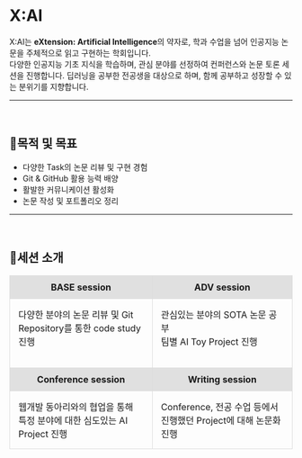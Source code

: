 <!-- ![header](https://capsule-render.vercel.app/api?type=waving&color=gradient&customColorList=30%height=200&text=X:AI%20GITHUB&fontSize=50&animation=twinkling&fontAlign=68&fontAlignY=36) -->

# X:AI

X:AI는 **eXtension: Artificial Intelligence**의 약자로, 학과 수업을 넘어 인공지능 논문을 주체적으로 읽고 구현하는 학회입니다.  
다양한 인공지능 기초 지식을 학습하며, 관심 분야를 선정하여 컨퍼런스와 논문 토론 세션을 진행합니다. 딥러닝을 공부한 전공생을 대상으로 하며, 함께 공부하고 성장할 수 있는 분위기를 지향합니다.

<!-- ---

## Navigation
- [목적 및 목표](#목적-및-목표)
- [세션 소개](#세션-소개)
-->

---
<br>

## 📍목적 및 목표
- 다양한 Task의 논문 리뷰 및 구현 경험
- Git & GitHub 활용 능력 배양
- 활발한 커뮤니케이션 활성화
- 논문 작성 및 포트폴리오 정리

---
<br>

## 📍세션 소개
<table style="width: 100%; table-layout: fixed; border-collapse: collapse;">
  <tr>
    <td style="background-color: #e0e0e0; padding: 10px; text-align: center; font-weight: bold; border: 1px solid #ddd;"><strong>BASE session</strong></td>
    <td style="background-color: #e0e0e0; padding: 10px; text-align: center; font-weight: bold; border: 1px solid #ddd;"><strong>ADV session</strong></td>
  </tr>
  <tr>
    <td style="vertical-align: top; padding: 15px; border: 1px solid #ddd;">
      다양한 분야의 논문 리뷰 및 Git Repository를 통한 code study 진행
      <br><br>
    </td>
    <td style="vertical-align: top; padding: 15px; border: 1px solid #ddd;">
      관심있는 분야의 SOTA 논문 공부<br>
      팀별 AI Toy Project 진행
    </td>
  </tr>
  <tr>
    <td style="background-color: #e0e0e0; padding: 10px; text-align: center; font-weight: bold; border: 1px solid #ddd;"><strong>Conference session</strong></td>
    <td style="background-color: #e0e0e0; padding: 10px; text-align: center; font-weight: bold; border: 1px solid #ddd;"><strong>Writing session</strong></td>
  </tr>
  <tr>
    <td style="vertical-align: top; padding: 15px; border: 1px solid #ddd;">
      웹개발 동아리와의 협업을 통해 특정 분야에 대한 심도있는 AI Project 진행
    </td>
    <td style="vertical-align: top; padding: 15px; border: 1px solid #ddd;">
      Conference, 전공 수업 등에서 진행했던 Project에 대해 논문화 진행
    </td>
  </tr>
</table>
